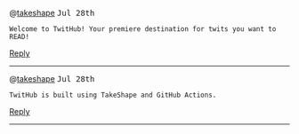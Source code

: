

@[takeshape](https://github.com/takeshape) <kbd>Jul 28th</kbd>

```
Welcome to TwitHub! Your premiere destination for twits you want to READ!
```

[Reply](https://github.com/takeshape/README/issues/new?body=Welcome%20to%20TwitHub!%20Your%20premiere%20destination%20for%20twits%20you%20want%20to%20READ!%0A%0A---)

---



@[takeshape](https://github.com/takeshape) <kbd>Jul 28th</kbd>

```
TwitHub is built using TakeShape and GitHub Actions.
```

[Reply](https://github.com/takeshape/README/issues/new?body=TwitHub%20is%20built%20using%20TakeShape%20and%20GitHub%20Actions.%0A%0A---)

---

